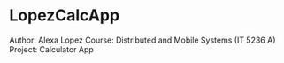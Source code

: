 # LopezCalcApp
Author: Alexa Lopez
Course: Distributed and Mobile Systems (IT 5236 A)
Project: Calculator App
